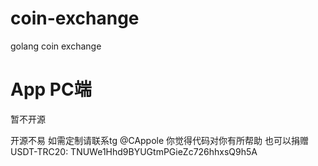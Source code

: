# coin-exchange
golang coin exchange
# App PC端
暂不开源

开源不易 如需定制请联系tg @CAppole
你觉得代码对你有所帮助 也可以捐赠
USDT-TRC20: TNUWe1Hhd9BYUGtmPGieZc726hhxsQ9h5A

